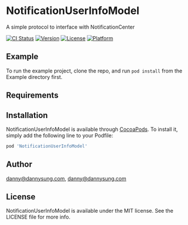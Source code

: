 # NotificationUserInfoModel
A simple protocol to interface with NotificationCenter

[![CI Status](http://img.shields.io/travis/dannys42/NotificationUserInfoModel.svg?style=flat)](https://travis-ci.org/dannys42/NotificationUserInfoModel)
[![Version](https://img.shields.io/cocoapods/v/NotificationUserInfoModel.svg?style=flat)](http://cocoapods.org/pods/NotificationUserInfoModel)
[![License](https://img.shields.io/cocoapods/l/NotificationUserInfoModel.svg?style=flat)](http://cocoapods.org/pods/NotificationUserInfoModel)
[![Platform](https://img.shields.io/cocoapods/p/NotificationUserInfoModel.svg?style=flat)](http://cocoapods.org/pods/NotificationUserInfoModel)

## Example

To run the example project, clone the repo, and run `pod install` from the Example directory first.

## Requirements

## Installation

NotificationUserInfoModel is available through [CocoaPods](http://cocoapods.org). To install
it, simply add the following line to your Podfile:

```ruby
pod 'NotificationUserInfoModel'
```

## Author

danny@dannysung.com, danny@dannysung.com

## License

NotificationUserInfoModel is available under the MIT license. See the LICENSE file for more info.

